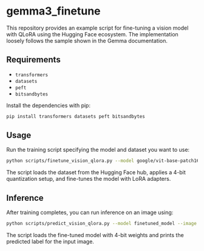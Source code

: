 # gemma3_finetune

This repository provides an example script for fine-tuning a vision model with QLoRA using the Hugging Face ecosystem. The implementation loosely follows the sample shown in the Gemma documentation.

## Requirements

- `transformers`
- `datasets`
- `peft`
- `bitsandbytes`

Install the dependencies with pip:

```bash
pip install transformers datasets peft bitsandbytes
```

## Usage

Run the training script specifying the model and dataset you want to use:

```bash
python scripts/finetune_vision_qlora.py --model google/vit-base-patch16-224 --dataset beans --epochs 3 --batch 4 --output finetuned_model
```

The script loads the dataset from the Hugging Face hub, applies a 4-bit quantization setup, and fine-tunes the model with LoRA adapters.

## Inference

After training completes, you can run inference on an image using:

```bash
python scripts/predict_vision_qlora.py --model finetuned_model --image path/to/image.jpg
```

The script loads the fine-tuned model with 4-bit weights and prints the predicted label for the input image.
